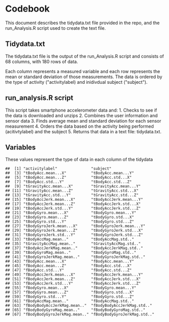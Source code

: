 Codebook
========

This document describes the tidydata.txt file provided in the repo, and the run\_Analysis.R script used to create the text file.

Tidydata.txt
------------

The tidydata.txt file is the output of the run\_Analysis.R script and consists of 68 columns, with 180 rows of data.

Each column represents a measured variable and each row represents the mean or standard deviation of those measurements. The data is ordered by the type of activity ("activitylabel) and inidivdual subject ("subject").

run\_analysis.R script
----------------------

This script takes smartphone accelerometer data and: 1. Checks to see if the data is downloaded and unzips 2. Combines the user information and sensor data 3. Finds average mean and standard deviation for each sensor measurement 4. Orders the data based on the activity being performed (acitivtylabel) and the subject 5. Returns that data in a text file: tidydata.txt.

Variables
---------

These values represent the type of data in each column of the tidydata

    ##  [1] "activitylabel"               "subject"                    
    ##  [3] "tBodyAcc.mean...X"           "tBodyAcc.mean...Y"          
    ##  [5] "tBodyAcc.mean...Z"           "tBodyAcc.std...X"           
    ##  [7] "tBodyAcc.std...Y"            "tBodyAcc.std...Z"           
    ##  [9] "tGravityAcc.mean...X"        "tGravityAcc.mean...Y"       
    ## [11] "tGravityAcc.mean...Z"        "tGravityAcc.std...X"        
    ## [13] "tGravityAcc.std...Y"         "tGravityAcc.std...Z"        
    ## [15] "tBodyAccJerk.mean...X"       "tBodyAccJerk.mean...Y"      
    ## [17] "tBodyAccJerk.mean...Z"       "tBodyAccJerk.std...X"       
    ## [19] "tBodyAccJerk.std...Y"        "tBodyAccJerk.std...Z"       
    ## [21] "tBodyGyro.mean...X"          "tBodyGyro.mean...Y"         
    ## [23] "tBodyGyro.mean...Z"          "tBodyGyro.std...X"          
    ## [25] "tBodyGyro.std...Y"           "tBodyGyro.std...Z"          
    ## [27] "tBodyGyroJerk.mean...X"      "tBodyGyroJerk.mean...Y"     
    ## [29] "tBodyGyroJerk.mean...Z"      "tBodyGyroJerk.std...X"      
    ## [31] "tBodyGyroJerk.std...Y"       "tBodyGyroJerk.std...Z"      
    ## [33] "tBodyAccMag.mean.."          "tBodyAccMag.std.."          
    ## [35] "tGravityAccMag.mean.."       "tGravityAccMag.std.."       
    ## [37] "tBodyAccJerkMag.mean.."      "tBodyAccJerkMag.std.."      
    ## [39] "tBodyGyroMag.mean.."         "tBodyGyroMag.std.."         
    ## [41] "tBodyGyroJerkMag.mean.."     "tBodyGyroJerkMag.std.."     
    ## [43] "fBodyAcc.mean...X"           "fBodyAcc.mean...Y"          
    ## [45] "fBodyAcc.mean...Z"           "fBodyAcc.std...X"           
    ## [47] "fBodyAcc.std...Y"            "fBodyAcc.std...Z"           
    ## [49] "fBodyAccJerk.mean...X"       "fBodyAccJerk.mean...Y"      
    ## [51] "fBodyAccJerk.mean...Z"       "fBodyAccJerk.std...X"       
    ## [53] "fBodyAccJerk.std...Y"        "fBodyAccJerk.std...Z"       
    ## [55] "fBodyGyro.mean...X"          "fBodyGyro.mean...Y"         
    ## [57] "fBodyGyro.mean...Z"          "fBodyGyro.std...X"          
    ## [59] "fBodyGyro.std...Y"           "fBodyGyro.std...Z"          
    ## [61] "fBodyAccMag.mean.."          "fBodyAccMag.std.."          
    ## [63] "fBodyBodyAccJerkMag.mean.."  "fBodyBodyAccJerkMag.std.."  
    ## [65] "fBodyBodyGyroMag.mean.."     "fBodyBodyGyroMag.std.."     
    ## [67] "fBodyBodyGyroJerkMag.mean.." "fBodyBodyGyroJerkMag.std.."

